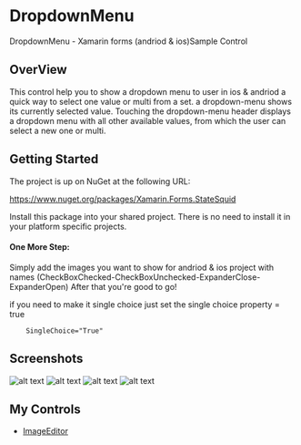 # DropdownMenu
DropdownMenu - Xamarin forms (andriod & ios)Sample Control
## OverView
This control help you to show a dropdown menu to user in ios & andriod 
a quick way to select one value or multi from a set. a dropdown-menu shows its currently selected value. Touching the dropdown-menu header displays a dropdown menu with all other available values, from which the user can select a new one or multi.
## Getting Started
The project is up on NuGet at the following URL:

https://www.nuget.org/packages/Xamarin.Forms.StateSquid

Install this package into your shared project. There is no need to install it in your platform specific projects. 

#### One More Step:
Simply add the images you want to show for andriod & ios project with names 
(CheckBoxChecked-CheckBoxUnchecked-ExpanderClose-ExpanderOpen) After that you're good to go! 

if you need to make it single choice just set the single choice property = true
```    
    SingleChoice="True"
```
## Screenshots
![alt text](https://github.com/osamaelhosany/DropdownMenu/blob/master/img/Screenshot_1.png)
![alt text](https://github.com/osamaelhosany/DropdownMenu/blob/master/img/Screenshot_2.png)
![alt text](https://github.com/osamaelhosany/DropdownMenu/blob/master/img/Screenshot_3.png)
![alt text](https://github.com/osamaelhosany/DropdownMenu/blob/master/img/Screenshot_4.png)

## My Controls
- [ImageEditor](https://github.com/osamaelhosany/ImageEditor-XamarinForms)
